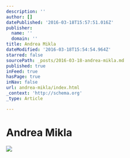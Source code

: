 ```yaml
---
description: ''
author: []
datePublished: '2016-03-18T15:57:51.016Z'
publisher:
  name: ''
  domain: ''
title: Andrea Mikla
dateModified: '2016-03-18T15:54:54.964Z'
starred: false
sourcePath: _posts/2016-03-18-andrea-mikla.md
published: true
inFeed: true
hasPage: true
inNav: false
url: andrea-mikla/index.html
_context: 'http://schema.org'
_type: Article

---
```

# Andrea Mikla
![](https://the-grid-user-content.s3-us-west-2.amazonaws.com/925fe228-594b-4b13-9138-fbc4b8944b0f.png)
